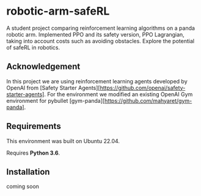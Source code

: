 # robotic-arm-safeRL
A student project comparing reinforcement learning algorithms on a panda robotic arm. Implemented PPO and its safety version, PPO Lagrangian, taking into account costs such as avoiding obstacles. Explore the potential of safeRL in robotics.

## Acknowledgement

In this project we are using reinforcement learning agents developed by OpenAI from [Safety Starter Agents][https://github.com/openai/safety-starter-agents].
For the environment we modified an existing OpenAI Gym environment for pybullet [gym-panda][https://github.com/mahyaret/gym-panda].

## Requirements

This environment was built on Ubuntu 22.04.

Requires **Python 3.6**.

## Installation

coming soon
